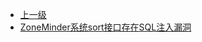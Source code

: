 * [上一级](docs/wy876_poc/)
* [ZoneMinder系统sort接口存在SQL注入漏洞](docs/wy876_poc/ZoneMinder/ZoneMinder%E7%B3%BB%E7%BB%9Fsort%E6%8E%A5%E5%8F%A3%E5%AD%98%E5%9C%A8SQL%E6%B3%A8%E5%85%A5%E6%BC%8F%E6%B4%9E.md)
